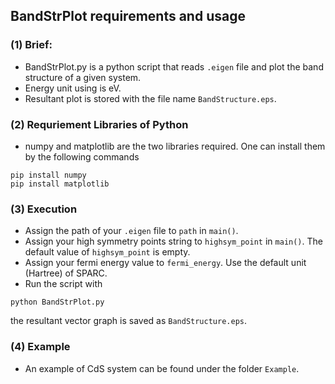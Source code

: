## BandStrPlot requirements and usage
### (1) Brief:
* BandStrPlot.py is a python script that reads `.eigen` file and plot the band structure of a given system.
* Energy unit using is eV.
* Resultant plot is stored with the file name `BandStructure.eps`.

### (2) Requriement Libraries of Python
* numpy and matplotlib are the two libraries required. One can install them by the following commands

```shell
pip install numpy
pip install matplotlib
```

### (3) Execution
* Assign the path of your `.eigen` file to `path` in `main()`.
* Assign your high symmetry points string to `highsym_point` in `main()`. The default value of `highsym_point` is empty.
* Assign your fermi energy value to `fermi_energy`. Use the default unit (Hartree) of SPARC.
* Run the script with 
```shell
python BandStrPlot.py
```
the resultant vector graph is saved as `BandStructure.eps`.

### (4) Example
* An example of CdS system can be found under the folder `Example`.
